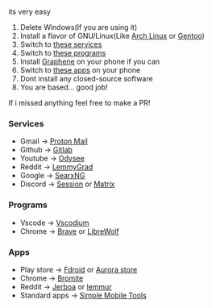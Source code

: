 its very easy
1. Delete Windows(If you are using it)
2. Install a flavor of GNU/Linux(Like [Arch Linux](https://archlinux.org) or [Gentoo](https://www.gentoo.org/))
3. Switch to [these services](#services)
4. Switch to [these programs](#programs)
5. Install [Graphene](https://grapheneos.org/) on your phone if you can
6. Switch to [these apps](#apps) on your phone
7. Dont install any closed-source software
8. You are based... good job!

If i missed anything feel free to make a PR!

### Services
* Gmail -> [Proton Mail](https://proton.me/mail)
* Github -> [Gitlab](https://gitlab.com)
* Youtube -> [Odysee](https://odysee.com/)
* Reddit -> [LemmyGrad](https://lemmygrad.ml/)
* Google -> [SearxNG](https://searx.space/)
* Discord -> [Session](https://getsession.org/) or [Matrix](https://matrix.org/)

### Programs
* Vscode -> [Vscodium](https://vscodium.com/)
* Chrome -> [Brave](https://brave.com/) or [LibreWolf](https://librewolf.net/)

### Apps
* Play store -> [Fdroid](https://f-droid.org/) or [Aurora store](https://auroraoss.com/)
* Chrome -> [Bromite](https://www.bromite.org/)
* Reddit -> [Jerboa](https://f-droid.org/en/packages/com.jerboa/) or [lemmur](https://f-droid.org/en/packages/com.krawieck.lemmur/)
* Standard apps -> [Simple Mobile Tools](https://simplemobiletools.com/)

